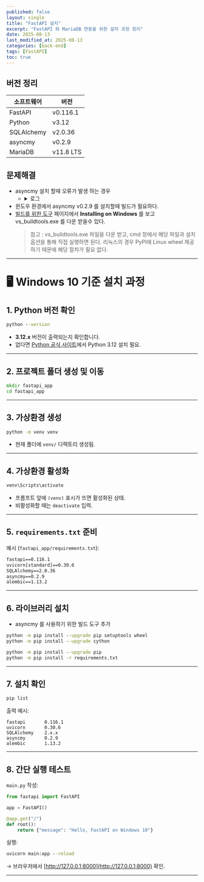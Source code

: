 ```yaml
---
published: false
layout: single
title: "FastAPI 설치"
excerpt: "FastAPI 와 MariaDB 연동을 위한 설치 과정 정리"
date: 2025-08-13
last_modified_at: 2025-08-13
categories: [back-end]
tags: [FastAPI]
toc: true
---
```


## 버전 정리
| 소프트웨어 | 버전      |
| ---------- | --------- |
| FastAPI    | v0.116.1  |
| Python     | v3.12     |
| SQLAlchemy | v2.0.36   |
| asyncmy    | v0.2.9    |
| MariaDB    | v11.8 LTS |

## 문제해결
- asyncmy 설치 할때 오류가 발생 하는 경우
  - <details>
    <summary>로그</summary>
    <pre>
      Building wheels for collected packages: asyncmy
      Building wheel for asyncmy (pyproject.toml) ... error
      error: subprocess-exited-with-error
    
      × Building wheel for asyncmy (pyproject.toml) did not run successfully.
      │ exit code: 1
      중략...
      
      building 'asyncmy.charset' extension
      error: Microsoft Visual C++ 14.0 or greater is required. Get it with "Microsoft C++ Build Tools": https://visualstudio.microsoft.com/visual-cpp-build-tools/
      
      중략...
      
      note: This error originates from a subprocess, and is likely not a problem with pip.
      ERROR: Failed building wheel for asyncmy
      Failed to build asyncmy
      error: failed-wheel-build-for-install
      × Failed to build installable wheels for some pyproject.toml based projects
        ╰─> asyncmy
    </pre>
    </details>
- 윈도우 환경에서 asyncmy v0.2.9 를 설치할때 빌드가 필요하다.
- [빌드를 위한 도구](https://pypi.org/project/asyncmy/) 페이지에서 **Installing on Windows** 를 보고 vs_buildtools.exe 를 다운 받을수 있다.
  > 참고 : vs_buildtools.exe 파일을 다운 받고, cmd 창에서 해당 파일과 설치 옵션을 통해 직접 실행하면 된다.
  > 리눅스의 경우 PyPI에 Linux wheel 제공하기 때문에 해당 절차가 필요 없다.

---

# 🖥 Windows 10 기준 설치 과정

## 1. Python 버전 확인

```cmd
python --version
```

* **3.12.x** 버전이 출력되는지 확인합니다.
* 없다면 [Python 공식 사이트](https://www.python.org/downloads/windows/)에서 Python 3.12 설치 필요.

---

## 2. 프로젝트 폴더 생성 및 이동

```cmd
mkdir fastapi_app
cd fastapi_app
```

---

## 3. 가상환경 생성

```cmd
python -m venv venv
```

* 현재 폴더에 `venv/` 디렉토리 생성됨.

---

## 4. 가상환경 활성화

```cmd
venv\Scripts\activate
```

* 프롬프트 앞에 `(venv)` 표시가 뜨면 활성화된 상태.
* 비활성화할 때는 `deactivate` 입력.

---

## 5. `requirements.txt` 준비

예시 (`fastapi_app/requirements.txt`):

```txt
fastapi==0.116.1
uvicorn[standard]==0.30.6
SQLAlchemy==2.0.36
asyncmy==0.2.9
alembic==1.13.2
```

---

## 6. 라이브러리 설치
- asyncmy 를 사용하기 위한 빌드 도구 추가
```cmd
python -m pip install --upgrade pip setuptools wheel
python -m pip install --upgrade cython
```

```cmd
python -m pip install --upgrade pip
python -m pip install -r requirements.txt
```

---

## 7. 설치 확인

```cmd
pip list
```

출력 예시:

```
fastapi       0.116.1
uvicorn       0.30.6
SQLAlchemy    2.x.x
asyncmy       0.2.9
alembic       1.13.2
```

---

## 8. 간단 실행 테스트

`main.py` 작성:

```python
from fastapi import FastAPI

app = FastAPI()

@app.get("/")
def root():
    return {"message": "Hello, FastAPI on Windows 10"}
```

실행:

```cmd
uvicorn main:app --reload
```

→ 브라우저에서 [http://127.0.0.1:8000](http://127.0.0.1:8000) 확인.

---
